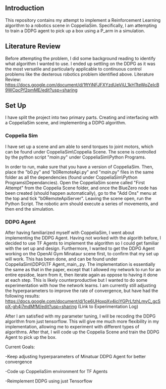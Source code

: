 ## Introduction 
This repository contains my attempt to implement a Reinforcement Learning algorithm to a robotics scene in CoppeliaSim. Specifically, I am attempting to train a DDPG agent to pick up a box using a P_arm in a simulation. 
## Literature Review
Before attempting the problem, I did some background reading to identify what algorithm I wanted to use. I ended up settling on the DDPG as it was the most versatile and particularly applicable to continuous control problems like the dexterous robotics problem identified above.
Literature Review:
https://docs.google.com/document/d/1ftYiNFJFXYzdUeViU_1kHTteWqZeIcB9WCpcPf2pmME/edit?usp=sharing

## Set Up
I have split the project into two primary parts. Creating and interfacing with a CoppeliaSim scene, and implementing a DDPG algorithm.

### Coppelia Sim
I have set up a scene and am able to send torques to joint motors, which can be found under CoppeliaSim\Coppelia Scene. The scene is controlled by the python script "_main_.py" under CoppeliaSim\Python Programs. 

In order to run, make sure that you have a version of CoppeliaSim. Then, place the "b0.py" and "b0RemoteApi.py" and "_main_.py" files in the same folder as all the dependencies (found under CoppeliaSim\Python Programs\Dependancies). Open the CoppeliaSim scene called "First Attempt" from the Coppelia Scene folder, and once the BlueZero node has been created (should happen automatically), go to the "Add Ons" menu at the top and tick "b0RemoteApiServer". Leaving the scene open, run the Python Script. The robotic arm should execute a series of movements, and then end the simulation.

### DDPG Agent
After having familiarized myself with CoppeliaSim, I went about implementing the DDPG Agent. Having not worked with the algorith before, I decided to use TF Agents to implement the algorithm so I could get familiar with the set up and design. Furthermore, I wanted to get the DDPG Agent working on the OpenAI Gym Minataur scene first, to confirm that my set up will work.
This has been done, and can be found under CoppeliaSim\DDPG\TF Agent\_main_.py. The implementation is essentially the same as that in the paper, except that I allowed my network to run for an entire epsidoe, learn from it, then iterate again as oppose to having it done at each step. This is likely counterproductive but I wanted to do some experimentation with how the network learns. I am currently still adjusting the hyperparameters to improve the rate of convergence, but have had the following results:
https://docs.google.com/document/d/1ce6UHoxpXv4iciYGPrLfzhLmyC_gcSpX-gh4j7mdMfM/edit?usp=sharing (Link to Experimentation Log)

After I am satisfied with my parameter tuning, I will be recoding the DDPG algorithm from just tensorflow. This will give me much more flexibility in my implementation, allowing me to experiment with different types of algorithms. After that, I will code up the Coppelia Scene and train the DDPG Agent to pick up the box.


Current Goals:

-Keep adjusting hyperparameters of Minatuar DDPG Agent for better convergence

-Code up CoppeliaSim environment for TF Agents

-Reimplement DDPG using just Tensorflow
